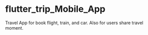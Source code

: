 # flutter_trip_Mobile_App
Travel App for book flight, train, and car. Also for users share travel moment.
